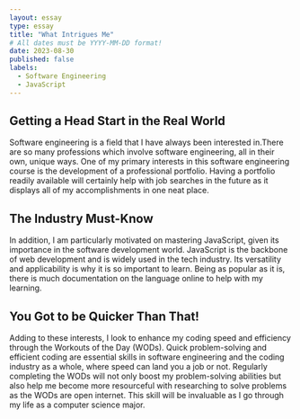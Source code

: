 ```yaml
---
layout: essay
type: essay
title: "What Intrigues Me"
# All dates must be YYYY-MM-DD format!
date: 2023-08-30
published: false
labels:
  - Software Engineering
  - JavaScript
---
```


## Getting a Head Start in the Real World

Software engineering is a field that I have always been interested in.There are so many professions which involve software engineering, all in their own, unique ways. One of my primary interests in this software engineering course is the development of a professional portfolio. Having a portfolio readily available will certainly help with job searches in the future as it displays all of my accomplishments in one neat place. 

## The Industry Must-Know

In addition, I am particularly motivated on mastering JavaScript, given its importance in the software development world. JavaScript is the backbone of web development and is widely used in the tech industry. Its versatility and applicability is why it is so important to learn. Being as popular as it is, there is much documentation on the language online to help with my learning.

## You Got to be Quicker Than That!

Adding to these interests, I look to enhance my coding speed and efficiency through the Workouts of the Day (WODs). Quick problem-solving and efficient coding are essential skills in software engineering and the coding industry as a whole, where speed can land you a job or not. Regularly completing the WODs will not only boost my problem-solving abilities but also help me become more resourceful with researching to solve problems as the WODs are open internet. This skill will be invaluable as I go through my life as a computer science major.


